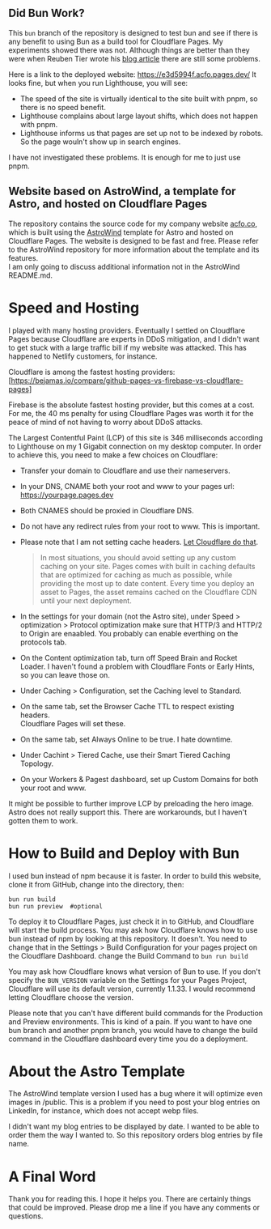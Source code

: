 ## Did Bun Work?

This `bun` branch of the repository is designed to test bun and see if there is any benefit
to using Bun as a build tool for Cloudflare Pages. My experiments showed there was not. Although
things are better than they were when Reuben Tier wrote his [blog article](https://blog.otterlord.dev/posts/hello-from-bun/)
there are still some problems.

Here is a link to the deployed website: https://e3d5994f.acfo.pages.dev/
It looks fine, but when you run Lighthouse, you will see:

- The speed of the site is virtually identical to the site built with pnpm, so there is no speed benefit.
- Lighthouse complains about large layout shifts, which does not happen with pnpm.
- Lighthouse informs us that pages are set up not to be indexed by robots. So the page wouln't show up in search engines.

I have not investigated these problems. It is enough for me to just use pnpm.

## Website based on AstroWind, a template for Astro, and hosted on Cloudflare Pages

The repository contains the source code for my company website [acfo.co](https://acfo.co),
which is built using the [AstroWind](https://github.com/onwidget/astrowind)
template for Astro and hosted on Cloudflare Pages.
The website is designed to be fast and free.
Please refer to the AstroWind repository for more information about the template and its features.  
I am only going to discuss additional information not in the AstroWind README.md.

# Speed and Hosting

I played with many hosting providers. Eventually I settled on Cloudflare Pages because Cloudflare are experts
in DDoS mitigation, and I didn't want to get stuck with a large traffic bill if my website was attacked.
This has happened to Netlify customers, for instance.

Cloudflare is among the fastest hosting providers:
[https://bejamas.io/compare/github-pages-vs-firebase-vs-cloudflare-pages]

Firebase is the absolute fastest hosting provider, but this comes at a cost.
For me, the 40 ms penalty for using Cloudflare Pages was worth it for the
peace of mind of not having to worry about DDoS attacks.

The Largest Contentful Paint (LCP) of this site is 346 milliseconds according to Lighthouse on my 1 Gigabit connection
on my desktop computer. In order to achieve this, you need to make a few choices on Cloudflare:

- Transfer your domain to Cloudflare and use their nameservers.
- In your DNS, CNAME both your root and www to your pages url:
  https://yourpage.pages.dev
- Both CNAMES should be proxied in Cloudflare DNS.
- Do not have any redirect rules from your root to www. This is important.
- Please note that I am not setting cache headers. [Let Cloudflare
  do that](https://developers.cloudflare.com/pages/configuration/serving-pages/).

  > In most situations, you should avoid setting up any custom caching on your site. Pages comes with built in caching defaults that are optimized for caching as much as possible, while providing the most up to date content. Every time you deploy an asset to Pages, the asset remains cached on the Cloudflare CDN until your next deployment.

- In the settings for your domain (not the Astro site), under Speed > optimization > Protocol optimization
  make sure that HTTP/3 and HTTP/2 to Origin are enaabled. You probably can enable everthing
  on the protocols tab.
- On the Content optimization tab, turn off Speed Brain and Rocket Loader.
  I haven't found a problem with Cloudflare Fonts or Early Hints, so you can
  leave those on.
- Under Caching > Configuration, set the Caching level to Standard.
- On the same tab, set the Browser Cache TTL to respect existing headers.  
  Cloudflare Pages will set these.
- On the same tab, set Always Online to be true. I hate downtime.
- Under Cachint > Tiered Cache, use their Smart Tiered Caching Topology.
- On your Workers & Pagest dashboard, set up Custom Domains for both your root
  and www.

It might be possible to further improve LCP by preloading the hero image. Astro does not really support this. There are workarounds, but I haven't gotten them to work.

# How to Build and Deploy with Bun

I used bun instead of npm because it is faster.
In order to build this website, clone it from GitHub, change into the directory, then:

```
bun run build
bun run preview  #optional
```

To deploy it to Cloudflare Pages, just check it in to GitHub, and Cloudflare will start the build process. You may ask how Cloudflare knows how to use bun instead of npm by looking at this repository. It doesn't. You need to change that in the Settings > Build Configuration for your pages project on the Cloudflare Dashboard. change the Build Command to `bun run build`

You may ask how Cloudflare knows what version of Bun to use. If you don't specify the `BUN_VERSION` variable on the Settings for your Pages Project, Cloudflare will use its default version, currently 1.1.33. I would recommend letting Cloudflare choose the version.

Please note that you can't have different build commands for the Production and Preview environments. This is kind of a pain. If you want to have one bun branch and another pnpm branch, you would have to change the build command in the Cloudflare dashboard every time you do a deployment.

# About the Astro Template

The AstroWind template version I used has a bug where it will optimize
even images in /public. This is a problem if you need to post your blog
entries on LinkedIn, for instance, which does not accept webp files.

I didn't want my blog entries to be displayed by date. I wanted to be able to
order them the way I wanted to. So this repository orders blog entries
by file name.

# A Final Word

Thank you for reading this. I hope it helps you. There are certainly
things that could be improved. Please drop me a line if you have any
comments or questions.
